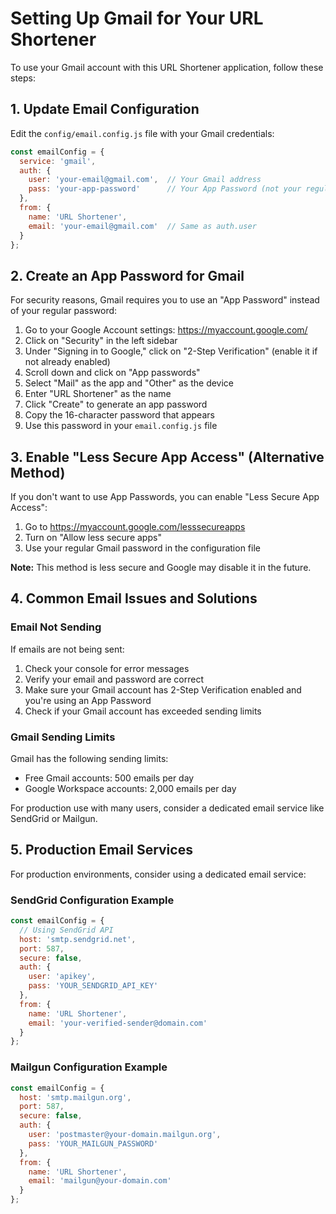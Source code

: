 # Setting Up Gmail for Your URL Shortener

To use your Gmail account with this URL Shortener application, follow these steps:

## 1. Update Email Configuration

Edit the `config/email.config.js` file with your Gmail credentials:

```javascript
const emailConfig = {
  service: 'gmail',
  auth: {
    user: 'your-email@gmail.com',  // Your Gmail address
    pass: 'your-app-password'      // Your App Password (not your regular Gmail password)
  },
  from: {
    name: 'URL Shortener',
    email: 'your-email@gmail.com'  // Same as auth.user
  }
};
```

## 2. Create an App Password for Gmail

For security reasons, Gmail requires you to use an "App Password" instead of your regular password:

1. Go to your Google Account settings: https://myaccount.google.com/
2. Click on "Security" in the left sidebar
3. Under "Signing in to Google," click on "2-Step Verification" (enable it if not already enabled)
4. Scroll down and click on "App passwords"
5. Select "Mail" as the app and "Other" as the device
6. Enter "URL Shortener" as the name
7. Click "Create" to generate an app password
8. Copy the 16-character password that appears
9. Use this password in your `email.config.js` file

## 3. Enable "Less Secure App Access" (Alternative Method)

If you don't want to use App Passwords, you can enable "Less Secure App Access":

1. Go to https://myaccount.google.com/lesssecureapps
2. Turn on "Allow less secure apps"
3. Use your regular Gmail password in the configuration file

**Note:** This method is less secure and Google may disable it in the future.

## 4. Common Email Issues and Solutions

### Email Not Sending

If emails are not being sent:

1. Check your console for error messages
2. Verify your email and password are correct
3. Make sure your Gmail account has 2-Step Verification enabled and you're using an App Password
4. Check if your Gmail account has exceeded sending limits

### Gmail Sending Limits

Gmail has the following sending limits:
- Free Gmail accounts: 500 emails per day
- Google Workspace accounts: 2,000 emails per day

For production use with many users, consider a dedicated email service like SendGrid or Mailgun.

## 5. Production Email Services

For production environments, consider using a dedicated email service:

### SendGrid Configuration Example

```javascript
const emailConfig = {
  // Using SendGrid API
  host: 'smtp.sendgrid.net',
  port: 587,
  secure: false,
  auth: {
    user: 'apikey',
    pass: 'YOUR_SENDGRID_API_KEY'
  },
  from: {
    name: 'URL Shortener',
    email: 'your-verified-sender@domain.com'
  }
};
```

### Mailgun Configuration Example

```javascript
const emailConfig = {
  host: 'smtp.mailgun.org',
  port: 587,
  secure: false,
  auth: {
    user: 'postmaster@your-domain.mailgun.org',
    pass: 'YOUR_MAILGUN_PASSWORD'
  },
  from: {
    name: 'URL Shortener',
    email: 'mailgun@your-domain.com'
  }
};
```
